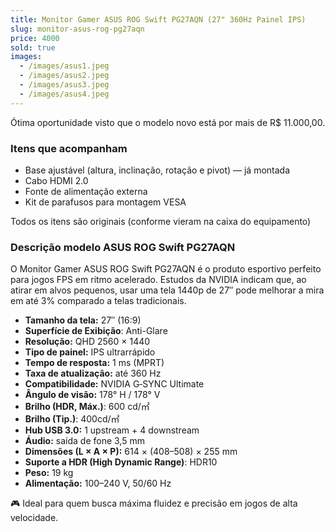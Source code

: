 ```yaml
---
title: Monitor Gamer ASUS ROG Swift PG27AQN (27" 360Hz Painel IPS)
slug: monitor-asus-rog-pg27aqn
price: 4000
sold: true
images:
  - /images/asus1.jpeg
  - /images/asus2.jpeg
  - /images/asus3.jpeg
  - /images/asus4.jpeg
---
```


Ótima oportunidade visto que o modelo novo está por mais de R$ 11.000,00.

### Itens que acompanham
- Base ajustável (altura, inclinação, rotação e pivot) — já montada
- Cabo HDMI 2.0
- Fonte de alimentação externa
- Kit de parafusos para montagem VESA

Todos os itens são originais (conforme vieram na caixa do equipamento)

### Descrição modelo ASUS ROG Swift PG27AQN

O Monitor Gamer ASUS ROG Swift PG27AQN é o produto esportivo perfeito para jogos FPS em ritmo acelerado. Estudos da NVIDIA indicam que, ao atirar em alvos pequenos, usar uma tela 1440p de 27″ pode melhorar a mira em até 3% comparado a telas tradicionais.

- **Tamanho da tela:** 27″ (16:9)
- **Superfície de Exibição**: Anti-Glare
- **Resolução:** QHD 2560 × 1440
- **Tipo de painel:** IPS ultrarrápido
- **Tempo de resposta:** 1 ms (MPRT)
- **Taxa de atualização:** até 360 Hz
- **Compatibilidade:** NVIDIA G‑SYNC Ultimate
- **Ângulo de visão:** 178° H / 178° V
- **Brilho (HDR, Máx.)**: 600 cd/㎡
- **Brilho (Tip.)**: 400cd/㎡
- **Hub USB 3.0:** 1 upstream + 4 downstream
- **Áudio:** saída de fone 3,5 mm
- **Dimensões (L × A × P):** 614 × (408–508) × 255 mm
- **Suporte a HDR (High Dynamic Range)**: HDR10
- **Peso:** 19 kg
- **Alimentação:** 100–240 V, 50/60 Hz

🎮 Ideal para quem busca máxima fluidez e precisão em jogos de alta velocidade.
